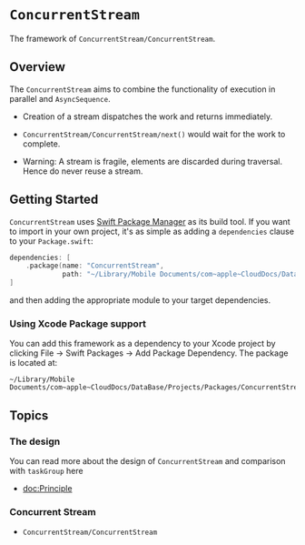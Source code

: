 # ``ConcurrentStream``

The framework of ``ConcurrentStream/ConcurrentStream``.

## Overview

The ``ConcurrentStream`` aims to combine the functionality of execution in parallel and `AsyncSequence`.

- Creation of a stream dispatches the work and returns immediately.
- ``ConcurrentStream/ConcurrentStream/next()`` would wait for the work to complete.

- Warning: A stream is fragile, elements are discarded during traversal. Hence do never reuse a stream.


## Getting Started

`ConcurrentStream` uses [Swift Package Manager](https://www.swift.org/documentation/package-manager/) as its build tool. If you want to import in your own project, it's as simple as adding a `dependencies` clause to your `Package.swift`:
```swift
dependencies: [
    .package(name: "ConcurrentStream", 
             path: "~/Library/Mobile Documents/com~apple~CloudDocs/DataBase/Projects/Packages/ConcurrentStream")
]
```
and then adding the appropriate module to your target dependencies.

### Using Xcode Package support

You can add this framework as a dependency to your Xcode project by clicking File -> Swift Packages -> Add Package Dependency. The package is located at:
```
~/Library/Mobile Documents/com~apple~CloudDocs/DataBase/Projects/Packages/ConcurrentStream
```


## Topics

### The design

You can read more about the design of `ConcurrentStream` and comparison with `taskGroup` here

- <doc:Principle>


### Concurrent Stream

- ``ConcurrentStream/ConcurrentStream``
